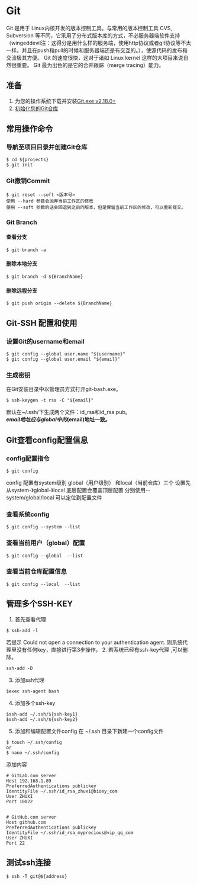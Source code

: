 # Git
Git 是用于 Linux内核开发的版本控制工具。与常用的版本控制工具 CVS, Subversion 等不同，它采用了分布式版本库的方式，不必服务器端软件支持（wingeddevil注：这得分是用什么样的服务端，使用http协议或者git协议等不太一样。并且在push和pull的时候和服务器端还是有交互的。），使源代码的发布和交流极其方便。 Git 的速度很快，这对于诸如 Linux kernel 这样的大项目来说自然很重要。 Git 最为出色的是它的合并跟踪（merge tracing）能力。
## 准备
1. 为您的操作系统下载并安装[Git.exe v2.18.0+](https://git-scm.com/downloads)
2. [初始化您的Git仓库](#导航至项目目录并创建Git仓库)
## 常用操作命令
### 导航至项目目录并创建Git仓库
```
$ cd ${projects}
$ git init
``` 
### Git撤销Commit
```
$ git reset --soft <版本号>
使用 --hard 参数会抛弃当前工作区的修改
使用 --soft 参数的话会回退到之前的版本，但是保留当前工作区的修改，可以重新提交。
```
### Git Branch
#### 查看分支
```
$ git branch -a
```
#### 删除本地分支
```
$ git branch -d ${BranchName}
```
#### 删除远程分支
```
$ git push origin --delete ${BranchName}
```
## Git-SSH 配置和使用
### 设置Git的username和email
```
$ git config --global user.name "${username}"
$ git config --global user.email "${email}"
```
### 生成密钥
在Git安装目录中以管理员方式打开git-bash.exe。
```
$ ssh-keygen -t rsa -C "${email}"
```
默认在~/.ssh/下生成两个文件：id_rsa和id_rsa.pub。  
**${email}地址应与global中的$(email)地址一致。**
## Git查看config配置信息
### config配置指令
```
$ git config
```
config 配置有system级别 global（用户级别） 和local（当前仓库）三个 设置先从system-》global-》local  底层配置会覆盖顶层配置 分别使用--system/global/local 可以定位到配置文件
### 查看系统config
```
$ git config --system --list
```
### 查看当前用户（global）配置
```
$ git config --global  --list
```
### 查看当前仓库配置信息
```
$ git config --local  --list
```
## 管理多个SSH-KEY
1. 首先查看代理
```
$ ssh-add -l
```
若提示 
Could not open a connection to your authentication agent.
则系统代理里没有任何key，直接进行第3步操作。
2. 若系统已经有ssh-key代理 ,可以删除。
```
ssh-add -D
```
3. 添加ssh代理
```
$exec ssh-agent bash
```
4. 添加多个ssh-key
```
$ssh-add ~/.ssh/${ssh-key1}
$ssh-add ~/.ssh/${ssh-key2}
```
5. 添加和编辑配置文件config
在 ~/.ssh 目录下新建一个config文件
```
$ touch ~/.ssh/config
or
$ nano ~/.ssh/config
```
添加内容
```
# GitLab.com server
Host 192.168.1.89
PreferredAuthentications publickey
IdentityFile ~/.ssh/id_rsa_zhuxi@bioey_com
User ZHUXI
Port 10022


# GitHub.com server
Host github.com
PreferredAuthentications publickey
IdentityFile ~/.ssh/id_rsa_myprecious@vip_qq_com
User ZHUXI
Port 22
```
## 测试ssh连接
```
$ ssh -T git@${address}
```